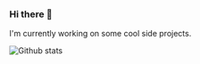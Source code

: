 ### Hi there 👋
I'm currently working on some cool side projects.

![Github stats](https://github-readme-stats.vercel.app/api?username=yourGithubUsername)
<!--
**mikehudson19/mikehudson19** is a ✨ _special_ ✨ repository because its `README.md` (this file) appears on your GitHub profile.

Here are some ideas to get you started:

# I’m currently working on come cool side projects.
- 🌱 I’m currently learning ...
- 👯 I’m looking to collaborate on ...
- 🤔 I’m looking for help with ...
- 💬 Ask me about ...
- 📫 How to reach me: ...
- 😄 Pronouns: ...
- ⚡ Fun fact: ...
-->
